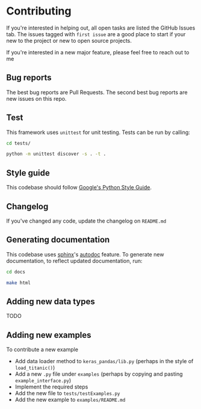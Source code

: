 # Contributing

If you're interested in helping out, all open tasks are listed the GitHub Issues tab. The issues tagged with 
`first issue` are a good place to start if your new to the project or new to open source projects. 

If you're interested in a new major feature, please feel free to reach out to me

## Bug reports

The best bug reports are Pull Requests. The second best bug reports are new issues on this repo.

## Test

This framework uses `unittest` for unit testing. Tests can be run by calling:

```bash
cd tests/

python -m unittest discover -s . -t .
```
## Style guide

This codebase should follow [Google's Python Style Guide](https://google.github.io/styleguide/pyguide.html). 

## Changelog

If you've changed any code, update the changelog on `README.md`

## Generating documentation

This codebase uses [sphinx](http://www.sphinx-doc.org/en/master/usage/restructuredtext/basics.html)'s 
[autodoc](http://www.sphinx-doc.org/en/master/ext/autodoc.html) feature. To generate new documentation, to reflect 
updated documentation, run:

```bash
cd docs

make html

```  

## Adding new data types

TODO

## Adding new examples

To contribute a new example

 - Add data loader method to `keras_pandas/lib.py` (perhaps in the style of `load_titanic()`)
 - Add a new `.py` file under `examples` (perhaps by copying and pasting `example_interface.py`)
 - Implement the required steps
 - Add the new file to `tests/testExamples.py`
 - Add the new example to `examples/README.md`
